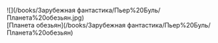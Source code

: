 ![](/books/Зарубежная фантастика/Пьер%20Буль/Планета%20обезьян.jpg)  
[Планета обезьян](/books/Зарубежная фантастика/Пьер%20Буль/Планета%20обезьян)